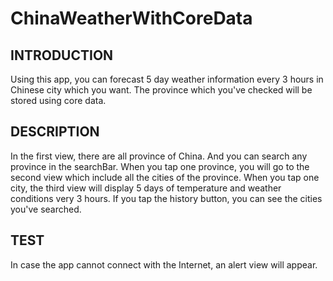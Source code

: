 # ChinaWeatherWithCoreData
## INTRODUCTION
Using this app, you can forecast 5 day weather information every 3 hours in Chinese city which you want. The province which you've checked will be stored using core data. 
## DESCRIPTION
In the first view, there are all province of China. And you can search any province in the searchBar.
When you tap one province, you will go to the second view which include all the cities of the province.
When you tap one city, the third view will display 5 days of temperature and weather conditions very 3 hours.
If you tap the history button, you can see the cities you've searched. 
## TEST
In case the app cannot connect with the Internet, an alert view will appear.
